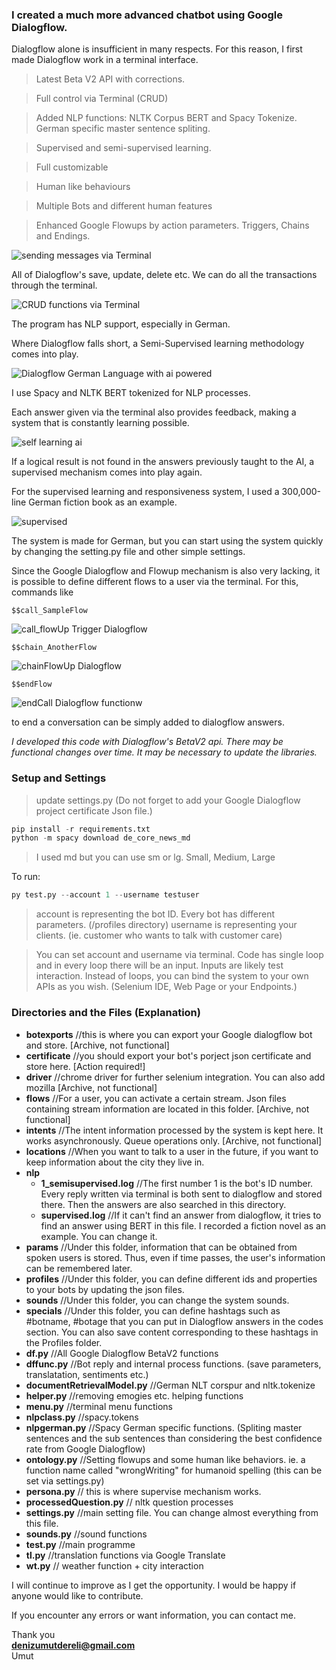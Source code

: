 ### I created a much more advanced chatbot using Google Dialogflow.

Dialogflow alone is insufficient in many respects. For this reason, I first made Dialogflow work in a terminal interface.

> Latest Beta V2 API with corrections.  

> Full control via Terminal (CRUD) 

> Added NLP functions: NLTK Corpus BERT and Spacy Tokenize. German specific master sentence spliting. 

> Supervised and semi-supervised learning.

> Full customizable

> Human like behaviours

> Multiple Bots and different human features

> Enhanced Google Flowups by action parameters. Triggers, Chains and Endings.


<img src="ss/sending_messages.JPG" title="sending messages via Terminal">

All of Dialogflow's save, update, delete etc. We can do all the transactions through the terminal.

<img src="ss/delete.JPG" title="CRUD functions via Terminal">

The program has NLP support, especially in German.

Where Dialogflow falls short, a Semi-Supervised learning methodology comes into play.

<img src="ss/nlp.JPG" title="Dialogflow German Language with ai powered">


I use Spacy and NLTK BERT tokenized for NLP processes.

Each answer given via the terminal also provides feedback, making a system that is constantly learning possible.

<img src="ss/sem-supervised.JPG" title="self learning ai">

If a logical result is not found in the answers previously taught to the AI, a supervised mechanism comes into play again.

For the supervised learning and responsiveness system, I used a 300,000-line German fiction book as an example.

<img src="ss/fiction_supervised.JPG" title="supervised">

The system is made for German, but you can start using the system quickly by changing the setting.py file and other simple settings.

Since the Google Dialogflow and Flowup mechanism is also very lacking, it is possible to define different flows to a user via the terminal. For this, commands like 

    $$call_SampleFlow

<img src="ss/flowUpEvents.JPG" title="call_flowUp Trigger Dialogflow">


    $$chain_AnotherFlow

<img src="ss/chainFlowups.JPG" title="chainFlowUp Dialogflow">


    $$endFlow

<img src="ss/endCall.JPG" title="endCall Dialogflow functionw">


to end a conversation can be simply added to dialogflow answers.

*I developed this code with Dialogflow's BetaV2 api. There may be functional changes over time. It may be necessary to update the libraries.*


### Setup and Settings

> update settings.py (Do not forget to add your Google Dialogflow project certificate Json file.)

```python
pip install -r requirements.txt
python -m spacy download de_core_news_md
```

> I used md but you can use sm or lg. Small, Medium, Large



To run:
```python
py test.py --account 1 --username testuser
``` 

> account is representing the bot ID. Every bot has different parameters. (/profiles directory)
> username is representing your clients. (ie. customer who wants to talk with customer care)

> You can set account and username via terminal. Code has single loop and in every loop there will be an input. Inputs are likely test interaction. 
> Instead of loops, you can bind the system to your own APIs as you wish. (Selenium IDE, Web Page or your Endpoints.)


### Directories and the Files (Explanation)

- **botexports**  //this is where you can export your Google dialogflow bot and store. [Archive, not functional]
- **certificate** //you should export your bot's porject json certificate and store here. [Action required!]
- **driver** //chrome driver for further selenium integration. You can also add mozilla [Archive, not functional]
- **flows** //For a user, you can activate a certain stream. Json files containing stream information are located in this folder. [Archive, not functional]
- **intents** //The intent information processed by the system is kept here. It works asynchronously. Queue operations only. [Archive, not functional]
- **locations** //When you want to talk to a user in the future, if you want to keep information about the city they live in.
- **nlp** 
  - **1_semisupervised.log** //The first number 1 is the bot's ID number. Every reply written via terminal is both sent to dialogflow and stored there. Then the answers are also searched in this directory.
  - **supervised.log** //If it can't find an answer from dialogflow, it tries to find an answer using BERT in this file. I recorded a fiction novel as an example. You can change it.
- **params** //Under this folder, information that can be obtained from spoken users is stored. Thus, even if time passes, the user's information can be remembered later.
- **profiles** //Under this folder, you can define different ids and properties to your bots by updating the json files.
- **sounds** //Under this folder, you can change the system sounds.
- **specials** //Under this folder, you can define hashtags such as #botname, #botage that you can put in Dialogflow answers in the codes section. You can also save content corresponding to these hashtags in the Profiles folder.
- **df.py** //All Google Dialogflow BetaV2 functions
- **dffunc.py** //Bot reply and internal process functions. (save parameters, translatation, sentiments etc.)
- **documentRetrievalModel.py** //German NLT corspur and nltk.tokenize
-  **helper.py** //removing emogies etc. helping functions
-  **menu.py** //terminal menu functions
-  **nlpclass.py** //spacy.tokens
-  **nlpgerman.py** //Spacy German specific functions. (Spliting master sentences and the sub sentences than considering the best confidence rate from Google Dialogflow)
-  **ontology.py** //Setting flowups and some human like behaviors. ie. a function name called "wrongWriting" for humanoid spelling (this can be set via settings.py)
-  **persona.py** // this is where supervise mechanism works.
-  **processedQuestion.py** // nltk question processes
-  **settings.py** //main setting file. You can change almost everything from this file.
-  **sounds.py** //sound functions
-  **test.py** //main programme
-  **tl.py** //translation functions via Google Translate
-  **wt.py** // weather function + city interaction

I will continue to improve as I get the opportunity. I would be happy if anyone would like to contribute. 

If you encounter any errors or want information, you can contact me.

Thank you <br>
**denizumutdereli@gmail.com**<br>
Umut




